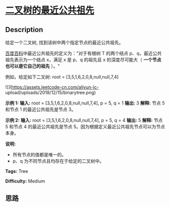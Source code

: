 # [二叉树的最近公共祖先][title]

## Description

给定一个二叉树, 找到该树中两个指定节点的最近公共祖先。

[百度百科](https://baike.baidu.com/item/%E6%9C%80%E8%BF%91%E5%85%AC%E5%85%B1%E7%A5%96%E5%85%88/8918834?fr=aladdin)中最近公共祖先的定义为："对于有根树
T 的两个结点 p、q，最近公共祖先表示为一个结点 x，满足 x 是 p、q 的祖先且 x 的深度尽可能大（ **一个节点也可以是它自己的祖先** ）。"

例如，给定如下二叉树:  root = [3,5,1,6,2,0,8,null,null,7,4]

![](https://assets.leetcode-cn.com/aliyun-lc-
upload/uploads/2018/12/15/binarytree.png)



**示例 1:**
            **输入:** root = [3,5,1,6,2,0,8,null,null,7,4], p = 5, q = 1    **输出:** 3    **解释:** 节点 5 和节点 1 的最近公共祖先是节点 3。    

**示例  2:**
            **输入:** root = [3,5,1,6,2,0,8,null,null,7,4], p = 5, q = 4    **输出:** 5    **解释:** 节点 5 和节点 4 的最近公共祖先是节点 5。因为根据定义最近公共祖先节点可以为节点本身。    



**说明:**

  * 所有节点的值都是唯一的。
  * p、q 为不同节点且均存在于给定的二叉树中。


**Tags:** Tree

**Difficulty:** Medium

## 思路

[title]: https://leetcode-cn.com/problems/lowest-common-ancestor-of-a-binary-tree
